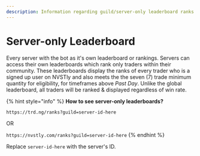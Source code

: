 ```yaml
---
description: Information regarding guild/server-only leaderboard ranks.
---
```


# Server-only Leaderboard

Every server with the bot as it's own leaderboard or rankings. Servers can access their own leaderboards which rank only traders within their community. These leaderboards display the ranks of every trader who is a signed up user on NVSTly and also meets the the seven (7) trade minimum quantity for eligibility, for timeframes above _Past Day_. Unlike the global leaderboard, all traders will be ranked & displayed regardless of win rate.

{% hint style="info" %}
**How to see server-only leaderboards?**&#x20;

`https://trd.ng/ranks?guild=server-id-here`&#x20;

OR&#x20;

`https://nvstly.com/ranks?guild=server-id-here`
{% endhint %}

Replace `server-id-here` with the server's ID.
